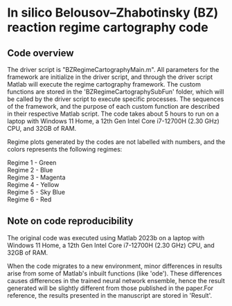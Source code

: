 # In silico Belousov–Zhabotinsky (BZ) reaction regime cartography code

## Code overview
The driver script is "BZRegimeCartographyMain.m". All parameters for the framework are initialize in the driver script, and through the driver script Matlab will execute the regime cartography framework. The custom functions are stored in the 'BZRegimeCartographySubFun' folder, which will be called by the driver script to execute specific processes. The sequences of the framework, and the purpose of each custom function are described in their respective Matlab script. The code takes about 5 hours to run on a laptop with Windows 11 Home, a 12th Gen Intel Core i7-12700H (2.30 GHz) CPU, and 32GB of RAM.

Regime plots generated by the codes are not labelled with numbers, and the colors represents the following regimes:

Regime 1 - Green\
Regime 2 - Blue\
Regime 3 - Magenta\
Regime 4 - Yellow\
Regime 5 - Sky Blue\
Regime 6 - Red


## Note on code reproducibility 
The original code was executed using Matlab 2023b on a laptop with Windows 11 Home, a 12th Gen Intel Core i7-12700H (2.30 GHz) CPU, and 32GB of RAM.

When the code migrates to a new environment, minor differences in results arise from some of Matlab's inbuilt functions (like 'ode'). These differences causes differences in the trained neural network ensemble, hence the result generated will be slightly different from those published in the paper.For reference, the results presented in the manuscript are stored in 'Result'.

<br>
<br>
<br>
<br>





